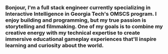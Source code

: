 ### Bonjour, I'm a full stack engineer currently specializing in Interactive Intelligence in Georgia Tech's OMSCS program. I enjoy building and programming, but my true passion is storytelling and filmmaking. One of my goals is to combine my creative energy with my technical expertise to create immersive educational gameplay experiences that'll inspire learning and curiosity about the world. 

<!--
**aaronzomback/aaronzomback** is a ✨ _special_ ✨ repository because its `README.md` (this file) appears on your GitHub profile.


